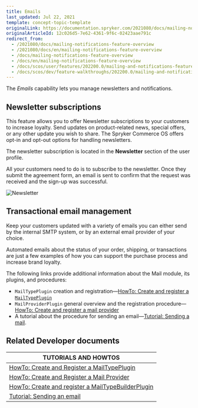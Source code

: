 ```yaml
---
title: Emails
last_updated: Jul 22, 2021
template: concept-topic-template
originalLink: https://documentation.spryker.com/2021080/docs/mailing-notifications-feature-overview
originalArticleId: 12c026d5-7e62-4361-9f6c-02423aae791c
redirect_from:
  - /2021080/docs/mailing-notifications-feature-overview
  - /2021080/docs/en/mailing-notifications-feature-overview
  - /docs/mailing-notifications-feature-overview
  - /docs/en/mailing-notifications-feature-overview
  - /docs/scos/user/features/202200.0/mailing-and-notifications-feature-overview.html
  - /docs/scos/dev/feature-walkthroughs/202200.0/mailing-and-notifications-feature-walkthrough.html  
---
```


The *Emails* capability lets you manage newsletters and notifications.

## Newsletter subscriptions

This feature allows you to offer Newsletter subscriptions to your customers to increase loyalty. Send updates on product-related news, special offers, or any other update you wish to share. The Spryker Commerce OS offers opt-in and opt-out options for handling newsletters.

The newsletter subscription is located in the **Newsletter** section of the user profile.

All your customers need to do is to subscribe to the newsletter. Once they submit the agreement form, an email is sent to confirm that the request was received and the sign-up was successful.

![Newsletter](https://spryker.s3.eu-central-1.amazonaws.com/docs/Features/Mailing+%26+Communication/Newsletter+Subscription/subscribe-to-the-newsletter.gif)

## Transactional email management

Keep your customers updated with a variety of emails you can either send by the internal SMTP system, or by an external email provider of your choice.

Automated emails about the status of your order, shipping, or transactions are just a few examples of how you can support the purchase process and increase brand loyalty.

The following links provide additional information about the Mail module, its plugins, and procedures:

* `MailTypePlugin` creation and registration—[HowTo: Create and register a `MailTypePlugin`](/docs/pbc/all/emails/{{page.version}}/howto-create-and-register-a-mailtypeplugin.html)
* `MailProviderPlugin` general overview and the registration procedure—[HowTo: Create and register a mail provider](/docs/pbc/all/emails/{{page.version}}/howto-create-and-register-a-mail-provider.html)
* A tutorial about the procedure for sending an email—[Tutorial: Sending a mail](/docs/pbc/all/emails/{{page.version}}/tutorial-sending-an-email.html).


## Related Developer documents

 | TUTORIALS AND HOWTOS |
|---------|
| [HowTo: Create and Register a MailTypePlugin](/docs/pbc/all/emails/{{page.version}}/howto-create-and-register-a-mailtypeplugin.html) |
| [HowTo: Create and Register a Mail Provider](/docs/pbc/all/emails/{{page.version}}/howto-create-and-register-a-mail-provider.html)  |
| [HowTo: Create and register a MailTypeBuilderPlugin](/docs/pbc/all/emails/{{page.version}}/howto-create-and-register-a-mail-type-builder-plugin.html) |
| [Tutorial: Sending an email](/docs/pbc/all/emails/{{page.version}}/tutorial-sending-an-email.html)  |
